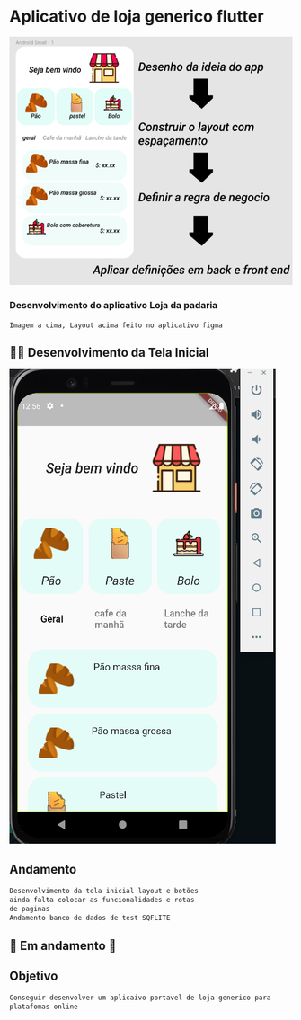 # Aplicativo de loja generico flutter
![img](Img_app/app_img.png)
### Desenvolvimento do aplicativo Loja da padaria 
    Imagem a cima, Layout acima feito no aplicativo figma 
     
## 👨‍🔧 Desenvolvimento da Tela Inicial
![img](Img_app/home_img.png)
## Andamento 
    Desenvolvimento da tela inicial layout e botões
    ainda falta colocar as funcionalidades e rotas 
    de paginas
    Andamento banco de dados de test SQFLITE
##   🚧 Em andamento 🚧 
## Objetivo
    Conseguir desenvolver um aplicaivo portavel de loja generico para
    platafomas online

